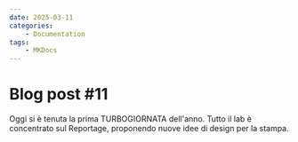 ```yaml
---
date: 2025-03-11
categories:
    - Documentation
tags:
    - MKDocs
---
```


# Blog post #11

Oggi si è tenuta la prima TURBOGIORNATA dell'anno. Tutto il lab è concentrato sul Reportage, proponendo nuove idee di design per la stampa.